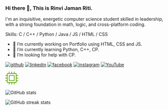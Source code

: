 ### Hi there 👋, This is Rinvi Jaman Riti.
I'm an inquisitive, energetic computer science student skilled in leadership, with a strong foundation in math, logic, and cross-platform coding.

Skills: C / C++ / Python / Java / JS / HTML / CSS

- 🔭 I’m currently working on Portfolio using HTML, CSS and JS. 
- 🌱 I’m currently learning Python, C++, CP. 
- 🤔 I’m looking for help with CP. 


[<img src='https://cdn.jsdelivr.net/npm/simple-icons@3.0.1/icons/github.svg' alt='github' height='40'>](https://github.com/rinviriti)  [<img src='https://cdn.jsdelivr.net/npm/simple-icons@3.0.1/icons/linkedin.svg' alt='linkedin' height='40'>](https://www.linkedin.com/in/rinvi-jaman/)  [<img src='https://cdn.jsdelivr.net/npm/simple-icons@3.0.1/icons/facebook.svg' alt='facebook' height='40'>](https://www.facebook.com/rinvijamanriti)  [<img src='https://cdn.jsdelivr.net/npm/simple-icons@3.0.1/icons/instagram.svg' alt='instagram' height='40'>](https://www.instagram.com/rinviiriti/)  [<img src='https://cdn.jsdelivr.net/npm/simple-icons@3.0.1/icons/youtube.svg' alt='YouTube' height='40'>](https://www.youtube.com/channel/rinvijamanriti)  

<a href='https://docs.github.com/en/developers'><img src='https://raw.githubusercontent.com/acervenky/animated-github-badges/master/assets/devbadge.gif' width='40' height='40'></a> 

![GitHub stats](https://github-readme-stats.vercel.app/api?username=rinviriti&show_icons=true)  

![GitHub streak stats](https://streak-stats.demolab.com/?user=rinviriti)  

